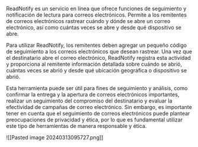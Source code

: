 ReadNotify es un servicio en línea que ofrece funciones de seguimiento y notificación de lectura para correos electrónicos. Permite a los remitentes de correos electrónicos rastrear cuándo y dónde se abre un correo electrónico, así como cuántas veces se abre y desde qué dispositivo se abre.

Para utilizar ReadNotify, los remitentes deben agregar un pequeño código de seguimiento a los correos electrónicos que desean rastrear. Una vez que el destinatario abre el correo electrónico, ReadNotify registra esta actividad y proporciona al remitente información detallada sobre cuándo se abrió, cuántas veces se abrió y desde qué ubicación geográfica o dispositivo se abrió.

Esta herramienta puede ser útil para fines de seguimiento y análisis, como confirmar la entrega y la apertura de correos electrónicos importantes, realizar un seguimiento del compromiso del destinatario y evaluar la efectividad de campañas de correo electrónico. Sin embargo, es importante tener en cuenta que el seguimiento de correos electrónicos puede plantear preocupaciones de privacidad y ética, por lo que es fundamental utilizar este tipo de herramientas de manera responsable y ética.

![[Pasted image 20240313095727.png]]
